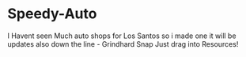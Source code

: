 # Speedy-Auto
I Havent seen Much auto shops for Los Santos so i made one it will be updates also down the line - Grindhard Snap
Just drag into Resources!
